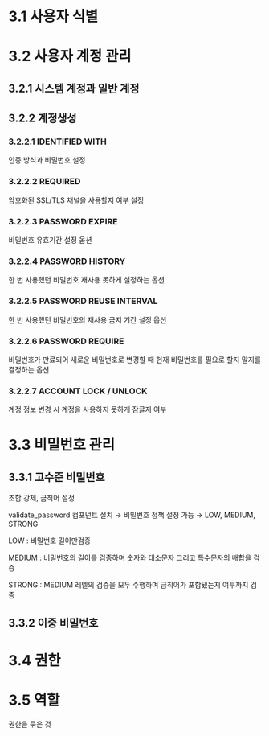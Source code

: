# 3.1 사용자 식별

# 3.2 사용자 계정 관리

## 3.2.1 시스템 계정과 일반 계정

## 3.2.2 계정생성

### 3.2.2.1 IDENTIFIED WITH

인증 방식과 비밀번호 설정

### 3.2.2.2 REQUIRED

암호화된 SSL/TLS 채널을 사용할지 여부 설정

### 3.2.2.3 PASSWORD EXPIRE

비밀번호 유효기간 설정 옵션

### 3.2.2.4 PASSWORD HISTORY

한 번 사용했던 비밀번호 재사용 못하게 설정하는 옵션

### 3.2.2.5 PASSWORD REUSE INTERVAL

한 번 사용했던 비밀번호의 재사용 금지 기간 설정 옵션

### 3.2.2.6 PASSWORD REQUIRE

비밀번호가 만료되어 새로운 비밀번호로 변경할 때 현재 비밀번호를 필요로 할지 말지를 결정하는 옵션

### 3.2.2.7 ACCOUNT LOCK / UNLOCK

계정 정보 변경 시 계정을 사용하지 못하게 잠글지 여부

# 3.3 비밀번호 관리

## 3.3.1 고수준 비밀번호

조합 강제, 금칙어 설정

validate_password 컴포넌트 설치 → 비밀번호 정책 설정 가능 → LOW, MEDIUM, STRONG

LOW : 비밀번호 길이만검증

MEDIUM : 비밀번호의 길이를 검증하며 숫자와 대소문자 그리고 특수문자의 배합을 검증

STRONG : MEDIUM 레벨의 검증을 모두 수행하며 금칙어가 포함됐는지 여부까지 검증

## 3.3.2 이중 비밀번호

# 3.4 권한

# 3.5 역할

권한을 묶은 것
